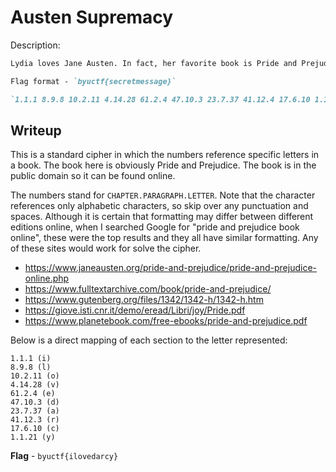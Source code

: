 # Austen Supremacy
Description:
```markdown
Lydia loves Jane Austen. In fact, her favorite book is Pride and Prejudice. Her and her friends like to talk about the book together, but recently Lydia has started encoding her messages. Unfortunately Lydia's friends don't understand her secret code -- could you help them out and identify the secret message? 

Flag format - `byuctf{secretmessage}`

`1.1.1 8.9.8 10.2.11 4.14.28 61.2.4 47.10.3 23.7.37 41.12.4 17.6.10 1.1.21`
```

## Writeup
This is a standard cipher in which the numbers reference specific letters in a book. The book here is obviously Pride and Prejudice. The book is in the public domain so it can be found online. 

The numbers stand for `CHAPTER.PARAGRAPH.LETTER`. Note that the character references only alphabetic characters, so skip over any punctuation and spaces. Although it is certain that formatting may differ between different editions online, when I searched Google for "pride and prejudice book online", these were the top results and they all have similar formatting. Any of these sites would work for solve the cipher.

* https://www.janeausten.org/pride-and-prejudice/pride-and-prejudice-online.php
* https://www.fulltextarchive.com/book/pride-and-prejudice/
* https://www.gutenberg.org/files/1342/1342-h/1342-h.htm
* https://giove.isti.cnr.it/demo/eread/Libri/joy/Pride.pdf
* https://www.planetebook.com/free-ebooks/pride-and-prejudice.pdf

Below is a direct mapping of each section to the letter represented:

```
1.1.1 (i)
8.9.8 (l)
10.2.11 (o)
4.14.28 (v)
61.2.4 (e)
47.10.3 (d)
23.7.37 (a)
41.12.3 (r)
17.6.10 (c)
1.1.21 (y)
```

**Flag** - `byuctf{ilovedarcy}`